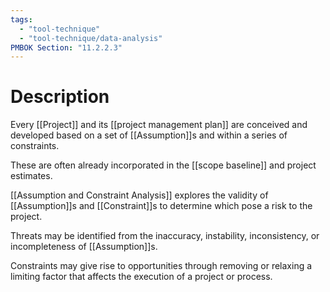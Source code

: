```yaml
---
tags:
  - "tool-technique"
  - "tool-technique/data-analysis"
PMBOK Section: "11.2.2.3"
---
```

# Description
Every [[Project]] and its [[project management plan]] are conceived and developed based on a set of [[Assumption]]s and within a series of constraints.

These are often already incorporated in the [[scope baseline]] and project estimates.

[[Assumption and Constraint Analysis]] explores the validity of [[Assumption]]s and [[Constraint]]s to determine which pose a risk to the project.

Threats may be identified from the inaccuracy, instability, inconsistency, or incompleteness of [[Assumption]]s.

Constraints may give rise to opportunities through removing or relaxing a limiting factor that affects the execution of a project or process.
